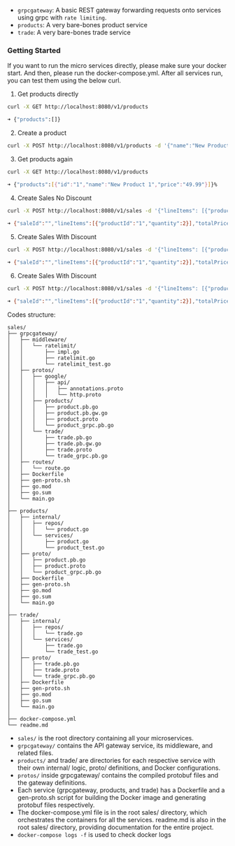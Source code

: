 
- `grpcgateway`: A basic REST gateway forwarding requests onto services using grpc with `rate limiting`.
- `products`: A very bare-bones product service
- `trade`: A very bare-bones trade service

### Getting Started

If you want to run the micro services directly, please make sure your docker start.
And then, please run the docker-compose.yml.
After all services run, you can test them using the below curl.

1. Get products directly
```bash
curl -X GET http://localhost:8080/v1/products

➜ {"products":[]}
```

2. Create a product
```bash
curl -X POST http://localhost:8080/v1/products -d '{"name":"New Product 1", "price":"49.99"}'
```

3. Get products again
```bash
curl -X GET http://localhost:8080/v1/products

➜ {"products":[{"id":"1","name":"New Product 1","price":"49.99"}]}%   
```

4. Create Sales No Discount
```bash
curl -X POST http://localhost:8080/v1/sales -d '{"lineItems": [{"productId": "1", "quantity": 2}]}'
   
➜ {"saleId":"","lineItems":[{"productId":"1","quantity":2}],"totalPrice":99.98}
```

5. Create Sales With Discount
```bash
curl -X POST http://localhost:8080/v1/sales -d '{"lineItems": [{"productId": "1", "quantity": 2}], "discountAmount":10}'

➜ {"saleId":"","lineItems":[{"productId":"1","quantity":2}],"totalPrice":89.98}
```

6. Create Sales With Discount
```bash
curl -X POST http://localhost:8080/v1/sales -d '{"lineItems": [{"productId": "1", "quantity": 2}], "discountAmount":100}'

➜ {"saleId":"","lineItems":[{"productId":"1","quantity":2}],"totalPrice":0}
```


Codes structure:
```
sales/
├── grpcgateway/
│   ├── middleware/
│   │   └── ratelimit/
│   │       ├── impl.go
│   │       ├── ratelimit.go
│   │       └── ratelimit_test.go
│   ├── protos/
│   │   ├── google/
│   │   │   ├── api/
│   │   │   │   ├── annotations.proto
│   │   │   │   └── http.proto
│   │   ├── products/
│   │   │   ├── product.pb.go
│   │   │   ├── product.pb.gw.go
│   │   │   ├── product.proto
│   │   │   └── product_grpc.pb.go
│   │   └── trade/
│   │       ├── trade.pb.go
│   │       ├── trade.pb.gw.go
│   │       ├── trade.proto
│   │       └── trade_grpc.pb.go
│   ├── routes/
│   │   └── route.go
│   ├── Dockerfile
│   ├── gen-proto.sh
│   ├── go.mod
│   ├── go.sum
│   └── main.go
│
├── products/
│   ├── internal/
│   │   ├── repos/
│   │   │   └── product.go
│   │   └── services/
│   │       ├── product.go
│   │       └── product_test.go
│   ├── proto/
│   │   ├── product.pb.go
│   │   ├── product.proto
│   │   └── product_grpc.pb.go
│   ├── Dockerfile
│   ├── gen-proto.sh
│   ├── go.mod
│   ├── go.sum
│   └── main.go
│
├── trade/
│   ├── internal/
│   │   ├── repos/
│   │   │   └── trade.go
│   │   └── services/
│   │       ├── trade.go
│   │       └── trade_test.go
│   ├── proto/
│   │   ├── trade.pb.go
│   │   ├── trade.proto
│   │   └── trade_grpc.pb.go
│   ├── Dockerfile
│   ├── gen-proto.sh
│   ├── go.mod
│   ├── go.sum
│   └── main.go
│
├── docker-compose.yml
└── readme.md
```

- `sales/` is the root directory containing all your microservices.
- `grpcgateway/` contains the API gateway service, its middleware, and related files.
- `products/` and trade/ are directories for each respective service with their own internal/ logic, proto/ definitions, and Docker configurations.
- `protos/` inside grpcgateway/ contains the compiled protobuf files and the gateway definitions.
- Each service (grpcgateway, products, and trade) has a Dockerfile and a gen-proto.sh script for building the Docker image and generating protobuf files respectively.
- The docker-compose.yml file is in the root sales/ directory, which orchestrates the containers for all the services.
readme.md is also in the root sales/ directory, providing documentation for the entire project.
- `docker-compose logs -f` is used to check docker logs
